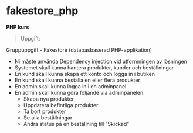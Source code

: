 # fakestore_php

 **PHP kurs**
 >Uppgift:
 
 Gruppuppgift - Fakestore (databasbaserad PHP-applikation)
 
- Ni måste använda Dependency injection vid utformningen av lösningen
- Systemet skall kunna hantera produkter, kunder och beställningar
- En kund skall kunna skapa ett konto och logga in i butiken
- En kund skall kunna beställa en eller flera produkter
- En admin skall kunna logga in i en adminpanel
- En admin skall kunna göra följande via adminpanelen:
  - Skapa nya produkter
  - Uppdatera befintliga produkter
  - Ta bort produkter
  - Se alla beställningar
  - Ändra status på en beställning till ”Skickad”

